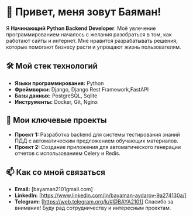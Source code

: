 # 👋 Привет, меня зовут Баяман!

Я **Начинающий Python Backend Developer**. Моё увлечение программированием началось с желания разобраться в том, как работают сайты и интернет.
Мне нравится разрабатывать решения, которые помогают бизнесу расти и упрощают жизнь пользователям.

## 🛠️ Мой стек технологий

- **Языки программирования:** Python
- **Фреймворки:** Django, Django Rest Framework,FastAPI
- **Базы данных:** PostgreSQL, Sqlite
- **Инструменты:** Docker, Git, Nginx

## 🌟 Мои ключевые проекты

- **Проект 1:** Разработка backend для системы тестирования знаний ПДД с автоматическим предложением обучающих материалов.
- **Проект 2:** Создание приложения для автоматического генерации отчетов с использованием Celery и Redis.


## 📫 Как со мной связаться

- **Email:** [bayaman2101gmail.com]
- **LinkedIn:** [https://www.linkedin.com/in/bayaman-aydarov-9a274130a/]
- **Telegram:** [https://web.telegram.org/k/#@BAYA2101]
Спасибо за внимание! Буду рад сотрудничеству и интересным проектам.
